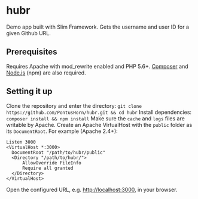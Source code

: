 # hubr

Demo app built with Slim Framework. Gets the username and user ID for a given Github URL.

## Prerequisites

Requires Apache with mod_rewrite enabled and PHP 5.6+.
[Composer](https://getcomposer.org/) and [Node.js](https://nodejs.org/en/) (npm) are also required.

## Setting it up

Clone the repository and enter the directory: `git clone https://github.com/PontusHorn/hubr.git && cd hubr`
Install dependencies: `composer install && npm install`
Make sure the `cache` and `logs` files are writable by Apache.
Create an Apache VirtualHost with the `public` folder as its `DocumentRoot`. For example (Apache 2.4+):
```
Listen 3000
<VirtualHost *:3000>
  DocumentRoot "/path/to/hubr/public"
  <Directory "/path/to/hubr/">
      AllowOverride FileInfo
      Require all granted
  </Directory>
</VirtualHost>
```
Open the configured URL, e.g. [http://localhost:3000](http://localhost:3000), in your browser.
